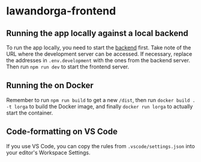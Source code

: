 # lawandorga-frontend

## Running the app locally against a local backend

To run the app locally, you need to start the [backend](https://github.com/lawandorga/lawandorga-backend-service)
first. Take note of the URL where the development server can be accessed. If necessary, replace the addresses in
`.env.development` with the ones from the backend server. Then run `npm run dev` to start the frontend server.

## Running the on Docker

Remember to run `npm run build` to get a new `/dist`, then run `docker build . -t lorga` to build the Docker image,
and finally `docker run lorga` to actually start the container.

## Code-formatting on VS Code

If you use VS Code, you can copy the rules from `.vscode/settings.json` into your editor's Workspace Settings.
